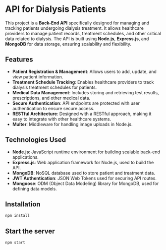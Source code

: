 # API for Dialysis Patients

This project is a **Back-End API** specifically designed for managing and tracking patients undergoing dialysis treatment. It allows healthcare providers to manage patient records, treatment schedules, and other critical data related to dialysis. The API is built using **Node.js**, **Express.js**, and **MongoDB** for data storage, ensuring scalability and flexibility.

## Features

- **Patient Registration & Management**: Allows users to add, update, and view patient information.
- **Treatment Schedule Tracking**: Enables healthcare providers to track dialysis treatment schedules for patients.
- **Medical Data Management**: Includes storing and retrieving test results, prescriptions, and other medical data.
- **Secure Authentication**: API endpoints are protected with user authentication to ensure secure access.
- **RESTful Architecture**: Designed with a RESTful approach, making it easy to integrate with other healthcare systems.
- **Multer**: Middleware for handling image uploads in Node.js.

## Technologies Used

- **Node.js**: JavaScript runtime environment for building scalable back-end applications.
- **Express.js**: Web application framework for Node.js, used to build the API.
- **MongoDB**: NoSQL database used to store patient and treatment data.
- **JWT Authentication**: JSON Web Tokens used for securing API routes.
- **Mongoose**: ODM (Object Data Modeling) library for MongoDB, used for defining data models.

## Installation 
```bash
npm install
```

## Start the server
```bash
npm start
```
